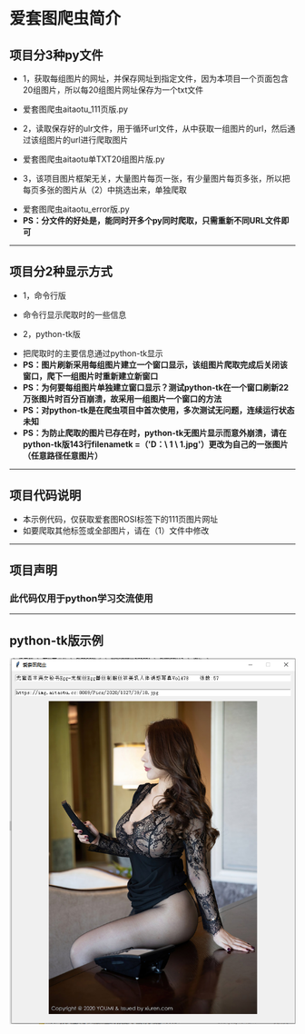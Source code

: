 # 爱套图爬虫简介
## 项目分3种py文件

* 1，获取每组图片的网址，并保存网址到指定文件，因为本项目一个页面包含20组图片，所以每20组图片网址保存为一个txt文件  
- 爱套图爬虫aitaotu_111页版.py  
* 2，读取保存好的ulr文件，用于循环url文件，从中获取一组图片的url，然后通过该组图片的url进行爬取图片  
- 爱套图爬虫aitaotu单TXT20组图片版.py  
* 3，该项目图片框架无关，大量图片每页一张，有少量图片每页多张，所以把每页多张的图片从（2）中挑选出来，单独爬取  
- 爱套图爬虫aitaotu_error版.py  
- **PS：分文件的好处是，能同时开多个py同时爬取，只需重新不同URL文件即可** 
****
## 项目分2种显示方式  
* 1，命令行版  
- 命令行显示爬取时的一些信息  
* 2，python-tk版  
- 把爬取时的主要信息通过python-tk显示  
- **PS：图片刷新采用每组图片建立一个窗口显示，该组图片爬取完成后关闭该窗口，爬下一组图片时重新建立新窗口**  
- **PS：为何要每组图片单独建立窗口显示？测试python-tk在一个窗口刷新22万张图片时百分百崩溃，故采用一组图片一个窗口的方法**  
- **PS：对python-tk是在爬虫项目中首次使用，多次测试无问题，连续运行状态未知**  
- **PS：为防止爬取的图片已存在时，python-tk无图片显示而意外崩溃，请在python-tk版143行filenametk =（'D：\ 1 \ 1.jpg'）更改为自己的一张图片（任意路径任意图片）**
****
## 项目代码说明  
* 本示例代码，仅获取爱套图ROSI标签下的111页图片网址  
* 如要爬取其他标签或全部图片，请在（1）文件中修改  
****
## 项目声明<br>
### 此代码仅用于python学习交流使用<br>
****
## python-tk版示例
![](https://github.com/xhlieren/aitaotu/blob/main/%E7%88%B1%E5%A5%97%E5%9B%BEpython-tk%E6%98%BE%E7%A4%BA%E7%A4%BA%E4%BE%8B.png)<br>
